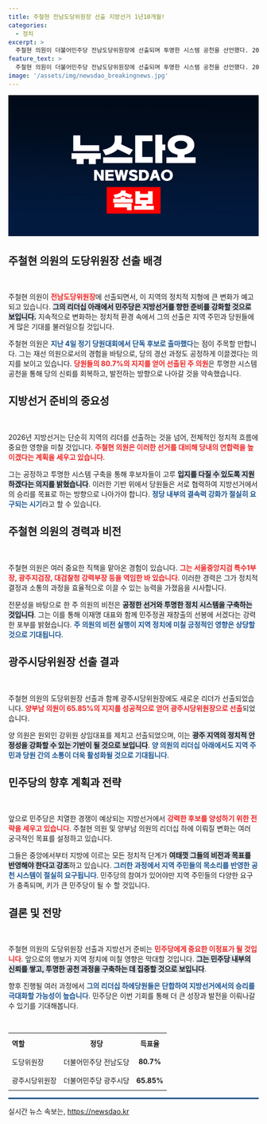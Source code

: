 ```yaml
---
title: 주철현 전남도당위원장 선출 지방선거 1년10개월!
categories:
  - 정치
excerpt: >
  주철현 의원이 더불어민주당 전남도당위원장에 선출되며 투명한 시스템 공천을 선언했다. 2026년 지방선거를 위한 전략을 세우고, 압도적 승리를 다짐한 주 의원의 포부는 과연 어떻게 실현될까? 클릭해 확인하세요!
feature_text: >
  주철현 의원이 더불어민주당 전남도당위원장에 선출되며 투명한 시스템 공천을 선언했다. 2026년 지방선거를 위한 전략을 세우고, 압도적 승리를 다짐한 주 의원의 포부는 과연 어떻게 실현될까? 클릭해 확인하세요!
image: '/assets/img/newsdao_breakingnews.jpg'
---
```


<p><img src="/assets/img/newsdao_breakingnews.jpg" alt="cryptoinkorea 속보" /></p>

<h2 data-ke-size="size26">주철현 의원의 도당위원장 선출 배경</h2>

<p data-ke-size="size16">&nbsp;</p>

<p>주철현 의원이 <b><span style="color: #ee2323;">전남도당위원장</span></b>에 선출되면서, 이 지역의 정치적 지형에 큰 변화가 예고되고 있습니다. <b><span style="background-color: #21538527;">그의 리더십 아래에서 민주당은 지방선거를 향한 준비를 강화할 것으로 보입니다.</span></b> 지속적으로 변화하는 정치적 환경 속에서 그의 선출은 지역 주민과 당원들에게 많은 기대를 불러일으킬 것입니다. </p>

<p>주철현 의원은 <b><span style="color: #1a5490;">지난 4일 정기 당원대회에서 단독 후보로 출마했다</span></b>는 점이 주목할 만합니다. 그는 재선 의원으로서의 경험을 바탕으로, 당의 경선 과정도 공정하게 이끌겠다는 의지를 보이고 있습니다. <b><span style="color: #ee2323;">당원들의 80.7%의 지지를 얻어 선출된 주 의원</span></b>은 투명한 시스템 공천을 통해 당의 신뢰를 회복하고, 발전하는 방향으로 나아갈 것을 약속했습니다.</p>

<h2 data-ke-size="size26">지방선거 준비의 중요성</h2>

<p data-ke-size="size16">&nbsp;</p>

<p>2026년 지방선거는 단순히 지역의 리더를 선출하는 것을 넘어, 전체적인 정치적 흐름에 중요한 영향을 미칠 것입니다. <b><span style="color: #ee2323;">주철현 의원은 이러한 선거를 대비해 당내의 연합력을 높이겠다는 계획을 세우고 있습니다</span></b>. </p>

<p>그는 공정하고 투명한 시스템 구축을 통해 후보자들이 고루 <b><span style="background-color: #21538527;">입지를 다질 수 있도록 지원하겠다는 의지를 밝혔습니다</span></b>. 이러한 기반 위에서 당원들은 서로 협력하여 지방선거에서의 승리를 목표로 하는 방향으로 나아가야 합니다. <b><span style="color: #1a5490;">정당 내부의 결속력 강화가 절실히 요구되는 시기</span></b>라고 할 수 있습니다.</p>

<h2 data-ke-size="size26">주철현 의원의 경력과 비전</h2>

<p data-ke-size="size16">&nbsp;</p>

<p>주철현 의원은 여러 중요한 직책을 맡아온 경험이 있습니다. <b><span style="color: #ee2323;">그는 서울중앙지검 특수1부장, 광주지검장, 대검찰청 강력부장 등을 역임한 바 있습니다</span></b>. 이러한 경력은 그가 정치적 결정과 소통의 과정을 효율적으로 이끌 수 있는 능력을 가졌음을 시사합니다.</p>

<p>전문성을 바탕으로 한 주 의원의 비전은 <b><span style="background-color: #21538527;">공정한 선거와 투명한 정치 시스템을 구축하는 것입니다</span></b>. 그는 이를 통해 이재명 대표와 함께 민주정권 재창출의 선봉에 서겠다는 강력한 포부를 밝혔습니다. <b><span style="color: #1a5490;">주 의원의 비전 실행이 지역 정치에 미칠 긍정적인 영향은 상당할 것으로 기대됩니다</span></b>.</p>

<h2 data-ke-size="size26">광주시당위원장 선출 결과</h2>

<p data-ke-size="size16">&nbsp;</p>

<p>주철현 의원의 도당위원장 선출과 함께 광주시당위원장에도 새로운 리더가 선출되었습니다. <b><span style="color: #ee2323;">양부남 의원이 65.85%의 지지를 성공적으로 얻어 광주시당위원장으로 선출</span></b>되었습니다. </p>

<p>양 의원은 원외인 강위원 상임대표를 제치고 선출되었으며, 이는 <b><span style="background-color: #21538527;">광주 지역의 정치적 안정성을 강화할 수 있는 기반이 될 것으로 보입니다</span></b>. <b><span style="color: #1a5490;">양 의원의 리더십 아래에서도 지역 주민과 당원 간의 소통이 더욱 활성화될 것으로 기대됩니다</span></b>.</p>

<h2 data-ke-size="size26">민주당의 향후 계획과 전략</h2>

<p data-ke-size="size16">&nbsp;</p>

<p>앞으로 민주당은 치열한 경쟁이 예상되는 지방선거에서 <b><span style="color: #ee2323;">강력한 후보를 양성하기 위한 전략을 세우고 있습니다</span></b>. 주철현 의원 및 양부남 의원의 리더십 하에 이뤄질 변화는 여러 궁극적인 목표를 설정하고 있습니다. </p>

<p>그들은 중앙에서부터 지방에 이르는 모든 정치적 단계가 <b><span style="background-color: #21538527;">여태껏 그들의 비전과 목표를 반영해야 한다고 강조</span></b>하고 있습니다. <b><span style="color: #1a5490;">그러한 과정에서 지역 주민들의 목소리를 반영한 공천 시스템이 절실히 요구됩니다</span></b>. 민주당의 참여가 있어야만 지역 주민들의 다양한 요구가 충족되며, 키가 큰 민주당이 될 수 할 것입니다.</p>

<h2 data-ke-size="size26">결론 및 전망</h2>

<p data-ke-size="size16">&nbsp;</p>

<p>주철현 의원의 도당위원장 선출과 지방선거 준비는 <b><span style="color: #ee2323;">민주당에게 중요한 이정표가 될 것입니다</span></b>. 앞으로의 행보가 지역 정치에 미칠 영향은 막대할 것입니다. <b><span style="background-color: #21538527;">그는 민주당 내부의 신뢰를 쌓고, 투명한 공천 과정을 구축하는 데 집중할 것으로 보입니다</span></b>. </p>

<p>향후 진행될 여러 과정에서 <b><span style="color: #1a5490;">그의 리더십 하에당원들은 단합하여 지방선거에서의 승리를 극대화할 가능성이 높습니다</span></b>. 민주당은 이번 기회를 통해 더 큰 성장과 발전을 이뤄나갈 수 있기를 기대해봅니다. </p>

<p data-ke-size="size16">&nbsp;</p>

<table style="width: 100%; border-collapse: collapse;">
  <tr>
    <th style="text-align: left; height: 32px;"><b>역할</b></th>
    <th style="text-align: center; height: 32px;"><b>정당</b></th>
    <th style="text-align: center; height: 32px;"><b>득표율</b></th>
  </tr>
  <tr>
    <td style="text-align: left; height: 32px;">도당위원장</td>
    <td style="text-align: center; height: 32px;">더불어민주당 전남도당</td>
    <td style="text-align: center; height: 32px;"><b>80.7%</b></td>
  </tr>
  <tr>
    <td style="text-align: left; height: 32px;">광주시당위원장</td>
    <td style="text-align: center; height: 32px;">더불어민주당 광주시당</td>
    <td style="text-align: center; height: 32px;"><b>65.85%</b></td>
  </tr>
</table>

<hr style="height: 3px; background-color: #215385; border: none;" />
실시간 뉴스 속보는, <a href="https://newsdao.kr" rel="dofollow">https://newsdao.kr</a>


